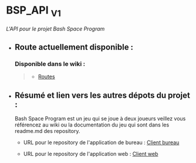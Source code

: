 # BSP_API <sub>V1</sub>

_L'API pour le projet Bash Space Program_

- ## Route actuellement disponible :
 
  ### Disponible dans le wiki :
  >- [Routes](https://github.com/AimeMelancon/H2025_TCH099_03_A_API/wiki/Routes)


- ## Résumé et lien vers les autres dépots du projet :

  Bash Space Program est un jeu qui se joue à deux joueurs veillez vous référencez au wiki ou la documentation du jeu qui sont dans les readme.md des repository. 

  - URL pour le repository de l'application de bureau :  [Client bureau](https://github.com/Merisiel0/H2025_TCH099_03_A_C1.git)

  - URL pour le repository de l'application web :  [Client web](https://github.com/justinfiset/H2025_TCH099_03_A_C2.git)

 
